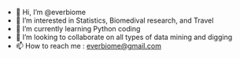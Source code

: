 - 👋 Hi, I’m @everbiome
- 👀 I’m interested in Statistics, Biomedival research, and Travel
- 🌱 I’m currently learning Python coding 
- 💞️ I’m looking to collaborate on all types of data mining and digging
- 📫 How to reach me : everbiome@gmail.com

<!---
everbiome/everbiome is a ✨ special ✨ repository because its `README.md` (this file) appears on your GitHub profile.
You can click the Preview link to take a look at your changes.
--->
